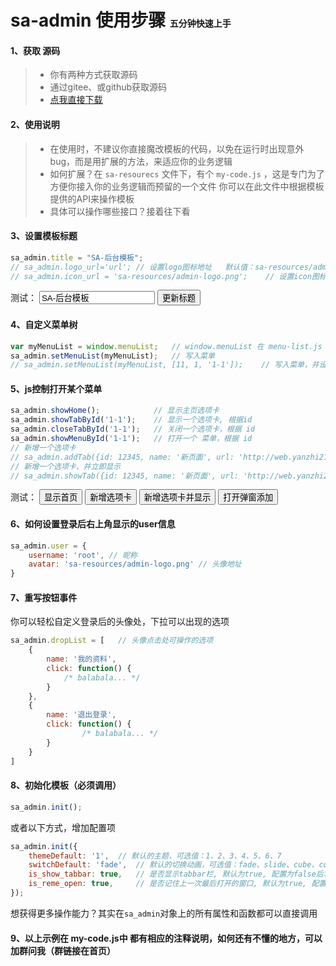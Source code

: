 # sa-admin 使用步骤 <span style="font-size: 14px;">五分钟快速上手</span>

#### 1、获取 源码
> - 你有两种方式获取源码
> - 通过gitee、或github获取源码
> - [点我直接下载](http://sa-admin.dev33.cn/sa-admin-dev.rar)

#### 2、使用说明
> - 在使用时，不建议你直接魔改模板的代码，以免在运行时出现意外bug，而是用扩展的方法，来适应你的业务逻辑
> - 如何扩展？在 `sa-resourecs` 文件下，有个 `my-code.js` ，这是专门为了方便你接入你的业务逻辑而预留的一个文件 你可以在此文件中根据模板提供的API来操作模板
> - 具体可以操作哪些接口？接着往下看

#### 3、设置模板标题
``` js 
sa_admin.title = "SA-后台模板";
// sa_admin.logo_url='url';	// 设置logo图标地址   默认值：sa-resources/admin-logo.png
// sa_admin.icon_url = 'sa-resources/admin-logo.png';    // 设置icon图标地址   默认值：sa-resources/admin-logo.png
```
测试：
<input id="title-input" value="SA-后台模板">
<button onclick="top.sa_admin.title = document.getElementById('title-input').value;">更新标题</button>

#### 4、自定义菜单树
``` js 
var myMenuList = window.menuList;	// window.menuList 在 menu-list.js 中定义 
sa_admin.setMenuList(myMenuList);	// 写入菜单 
// sa_admin.setMenuList(myMenuList, [11, 1, '1-1']);	// 写入菜单，并设置应该显示哪些id的菜单（第二个参数为空时，代表默认显示所有）
```

#### 5、js控制打开某个菜单
```js 
sa_admin.showHome();			// 显示主页选项卡 
sa_admin.showTabById('1-1');	// 显示一个选项卡, 根据id
sa_admin.closeTabById('1-1');	// 关闭一个选项卡，根据 id 
sa_admin.showMenuById('1-1');	// 打开一个 菜单，根据 id
// 新增一个选项卡
// sa_admin.addTab({id: 12345, name: '新页面', url: 'http://web.yanzhi21.com'});	// id不要和已有的菜单id冲突，其它属性均可参照菜单项 
// 新增一个选项卡、并立即显示  
// sa_admin.showTab({id: 12345, name: '新页面', url: 'http://web.yanzhi21.com'});	// 参数同上 
```
测试：
<button onclick="top.sa_admin.showHome()">显示首页</button>
<button onclick="top.sa_admin.addTab({id: Math.round(Math.random()*9999999999999), name: '新窗口', url: 'http://web.yanzhi21.com'})">新增选项卡</button>
<button onclick="top.sa_admin.showTab({id: Math.round(Math.random()*9999999999999), name: '新窗口', url: 'https://sqlfly.dev33.cn/'})">新增选项卡并显示</button>
<button onclick="top.sa_admin.atOpen()">打开弹窗添加</button>

#### 6、如何设置登录后右上角显示的user信息
``` js
sa_admin.user = { 
    username: 'root', // 昵称	
    avatar: 'sa-resources/admin-logo.png' // 头像地址 
}
```

#### 7、重写按钮事件
你可以轻松自定义登录后的头像处，下拉可以出现的选项
``` js
sa_admin.dropList = [	// 头像点击处可操作的选项	
    {	
    	name: '我的资料',	
    	click: function() {	
        	/* balabala... */
        }	
    },	
    {	
        name: '退出登录',	
        click: function() {
            	/* balabala... */
        }	
    }	
]	
``` 


#### 8、初始化模板（必须调用）
``` js
sa_admin.init();
```
或者以下方式，增加配置项
``` js
sa_admin.init({
	themeDefault: '1',	// 默认的主题，可选值：1、2、3、4、5、6、7 
	switchDefault: 'fade',	// 默认的切换动画，可选值：fade、slide、cube、coverflow、flip
	is_show_tabbar: true,	// 是否显示tabbar栏, 默认为true, 配置为false后将不再是一个多窗口tab, 取之显示的是一个面包屑导航栏
	is_reme_open: true,		// 是否记住上一次最后打开的窗口, 默认为true, 配置为false后, 每次刷新不再自动打开上一次最后打开的窗口(也不再有锚链接智能tab调准)
});
```
想获得更多操作能力？其实在`sa_admin`对象上的所有属性和函数都可以直接调用 

#### 9、以上示例在 my-code.js中 都有相应的注释说明，如何还有不懂的地方，可以加群问我（群链接在首页）










